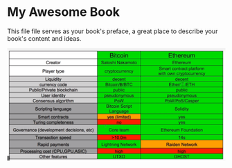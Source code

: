 # My Awesome Book

This file file serves as your book's preface, a great place to describe your book's content and ideas.

![](/assets/1)

